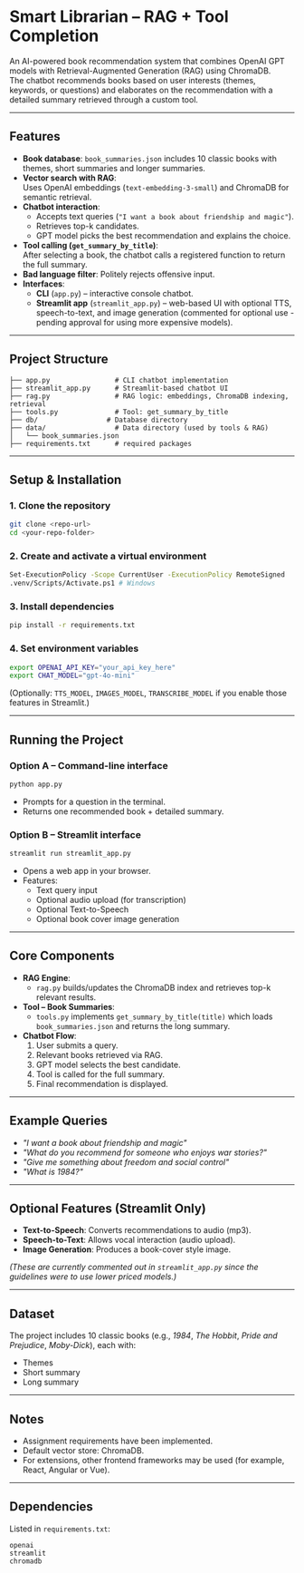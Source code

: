 # Smart Librarian – RAG + Tool Completion

An AI-powered book recommendation system that combines OpenAI GPT models with Retrieval-Augmented Generation (RAG) using ChromaDB.  
The chatbot recommends books based on user interests (themes, keywords, or questions) and elaborates on the recommendation with a detailed summary retrieved through a custom tool.

---

## Features

- **Book database**: `book_summaries.json` includes 10 classic books with themes, short summaries and longer summaries.
- **Vector search with RAG**:  
  Uses OpenAI embeddings (`text-embedding-3-small`) and ChromaDB for semantic retrieval.
- **Chatbot interaction**:  
  - Accepts text queries (`"I want a book about friendship and magic"`).  
  - Retrieves top-k candidates.  
  - GPT model picks the best recommendation and explains the choice.  
- **Tool calling (`get_summary_by_title`)**:  
  After selecting a book, the chatbot calls a registered function to return the full summary.
- **Bad language filter**: Politely rejects offensive input.
- **Interfaces**:  
  - **CLI** (`app.py`) – interactive console chatbot.  
  - **Streamlit app** (`streamlit_app.py`) – web-based UI with optional TTS, speech-to-text, and image generation (commented for optional use - pending approval for using more expensive models).

---

## Project Structure

```
├── app.py                # CLI chatbot implementation
├── streamlit_app.py      # Streamlit-based chatbot UI
├── rag.py                # RAG logic: embeddings, ChromaDB indexing, retrieval
├── tools.py              # Tool: get_summary_by_title
├── db/                 # Database directory
├── data/                 # Data directory (used by tools & RAG)
│   └── book_summaries.json
├── requirements.txt      # required packages
```

---

## Setup & Installation

### 1. Clone the repository
```bash
git clone <repo-url>
cd <your-repo-folder>
```

### 2. Create and activate a virtual environment
```bash
Set-ExecutionPolicy -Scope CurrentUser -ExecutionPolicy RemoteSigned
.venv/Scripts/Activate.ps1 # Windows
```

### 3. Install dependencies
```bash
pip install -r requirements.txt
```

### 4. Set environment variables
```bash
export OPENAI_API_KEY="your_api_key_here"
export CHAT_MODEL="gpt-4o-mini"
```

(Optionally: `TTS_MODEL`, `IMAGES_MODEL`, `TRANSCRIBE_MODEL` if you enable those features in Streamlit.)

---

## Running the Project

### Option A – Command-line interface
```bash
python app.py
```
- Prompts for a question in the terminal.  
- Returns one recommended book + detailed summary.

### Option B – Streamlit interface
```bash
streamlit run streamlit_app.py
```
- Opens a web app in your browser.  
- Features:
  - Text query input
  - Optional audio upload (for transcription)
  - Optional Text-to-Speech
  - Optional book cover image generation

---

## Core Components

- **RAG Engine**:  
  - `rag.py` builds/updates the ChromaDB index and retrieves top-k relevant results.
- **Tool – Book Summaries**:  
  - `tools.py` implements `get_summary_by_title(title)` which loads `book_summaries.json` and returns the long summary.
- **Chatbot Flow**:  
  1. User submits a query.  
  2. Relevant books retrieved via RAG.  
  3. GPT model selects the best candidate.  
  4. Tool is called for the full summary.  
  5. Final recommendation is displayed.

---

## Example Queries

- *"I want a book about friendship and magic"*  
- *"What do you recommend for someone who enjoys war stories?"*  
- *"Give me something about freedom and social control"*  
- *"What is 1984?"*

---

## Optional Features (Streamlit Only)

- **Text-to-Speech**: Converts recommendations to audio (mp3).  
- **Speech-to-Text**: Allows vocal interaction (audio upload).  
- **Image Generation**: Produces a book-cover style image.  

*(These are currently commented out in `streamlit_app.py` since the guidelines were to use lower priced models.)*

---

## Dataset

The project includes 10 classic books (e.g., *1984*, *The Hobbit*, *Pride and Prejudice*, *Moby-Dick*), each with:
- Themes
- Short summary
- Long summary

---

## Notes

- Assignment requirements have been implemented.  
- Default vector store: ChromaDB.  
- For extensions, other frontend frameworks may be used (for example, React, Angular or Vue).

---

## Dependencies

Listed in `requirements.txt`:

```
openai
streamlit
chromadb
```
